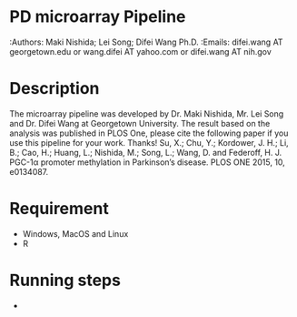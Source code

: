 PD microarray Pipeline 
================================

:Authors: Maki Nishida; Lei Song; Difei Wang Ph.D.
:Emails: difei.wang AT georgetown.edu or wang.difei AT yahoo.com or difei.wang AT nih.gov

Description
===========
The microarray pipeline was developed by Dr. Maki Nishida, Mr. Lei Song and Dr. Difei Wang at Georgetown University. The result based on the analysis was published in PLOS One, please cite the following paper if you use this pipeline for your work. Thanks!
Su, X.; Chu, Y.; Kordower, J. H.; Li, B.; Cao, H.; Huang, L.; Nishida, M.; Song, L.; Wang, D. and Federoff, H. J. PGC-1α promoter methylation in Parkinson’s disease. PLOS ONE 2015, 10, e0134087.

Requirement
===========

  - Windows, MacOS and Linux
  - R

Running steps
=============
-


